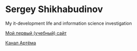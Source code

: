 # Sergey Shikhabudinov
My it-development life and information science investigation

[Мой первый (учебный) сайт](https://sssrgo-dev.github.io/%D1%83%D1%80%D0%BE%D0%BA-9/src/index.html "Сайт курса Артёма Исламова")

[Канал Артёма](https://www.youtube.com/channel/UCVswRUcKC-M35RzgPRv8qUg "Хороший, талантливый человек")
